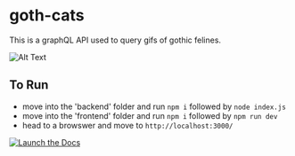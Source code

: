 # goth-cats
This is a graphQL API used to query gifs of gothic felines.

![Alt Text](https://media.giphy.com/media/LmgHHxtKgDsYrVsEOw/giphy.gif)

## To Run
- move into the 'backend' folder and run `npm i` followed by `node index.js`
- move into the 'frontend' folder and run `npm i` followed by `npm run dev`
- head to a browswer and move to `http://localhost:3000/`

[![Launch the Docs](https://github.com/TS000/goth-cats/actions/workflows/github-actions-goth-cats-tech-docs.yml/badge.svg)](https://github.com/TS000/goth-cats/actions/workflows/github-actions-goth-cats-tech-docs.yml)